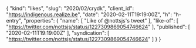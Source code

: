 {
  "kind": "likes",
  "slug": "2020/02/crydk",
  "client_id": "https://indigenous.realize.be",
  "date": "2020-02-11T19:19:00Z",
  "h": "h-entry",
  "properties": {
    "name": [
      "Like of @nottsjs's tweet"
    ],
    "like-of": [
      "https://twitter.com/nottsjs/status/1227309869054746624"
    ],
    "published": [
      "2020-02-11T19:19:00Z"
    ],
    "syndication": [
      "https://twitter.com/nottsjs/status/1227309869054746624"
    ]
  }
}
